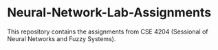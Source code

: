 # Neural-Network-Lab-Assignments
This repository contains the assignments from CSE 4204 (Sessional of Neural Networks and Fuzzy Systems).
